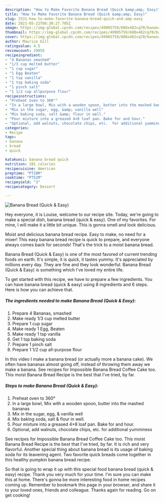 ```yaml
---
description: "How to Make Favorite Banana Bread (Quick &amp;amp; Easy)"
title: "How to Make Favorite Banana Bread (Quick &amp;amp; Easy)"
slug: 2531-how-to-make-favorite-banana-bread-quick-and-amp-easy
date: 2021-05-22T08:30:27.705Z
image: https://img-global.cpcdn.com/recipes/49905759/680x482cq70/banana-bread-quick-easy-recipe-main-photo.jpg
thumbnail: https://img-global.cpcdn.com/recipes/49905759/680x482cq70/banana-bread-quick-easy-recipe-main-photo.jpg
cover: https://img-global.cpcdn.com/recipes/49905759/680x482cq70/banana-bread-quick-easy-recipe-main-photo.jpg
author: Maurice Gill
ratingvalue: 4.5
reviewcount: 29858
recipeingredient:
- "4 Bananas smashed"
- "1/3 cup melted butter"
- "1 cup sugar"
- "1 Egg Beaten"
- "1 tsp vanilla"
- "1 tsp baking soda"
- "1 pinch salt"
- "1 1/2 cup allpurpose flour"
recipeinstructions:
- "Preheat oven to 360°"
- "In a large bowl, Mix with a wooden spoon, butter into the mashed bananas"
- "Mix in the sugar, egg, &amp; vanilla well"
- "Mix baking soda, salt &amp; flour in well."
- "Pour mixture into a greased 4×8 loaf pan. Bake for and hour."
- "Optional, add walnuts, chocolate chips, etc.  for additional yumminess"
categories:
- Recipe
tags:
- banana
- bread
- quick

katakunci: banana bread quick 
nutrition: 281 calories
recipecuisine: American
preptime: "PT28M"
cooktime: "PT52M"
recipeyield: "3"
recipecategory: Dessert

---
```



![Banana Bread (Quick &amp; Easy)](https://img-global.cpcdn.com/recipes/49905759/680x482cq70/banana-bread-quick-easy-recipe-main-photo.jpg)

Hey everyone, it is Louise, welcome to our recipe site. Today, we're going to make a special dish, banana bread (quick &amp; easy). One of my favorites. For mine, I will make it a little bit unique. This is gonna smell and look delicious.

Moist and delicious banana bread recipe. Easy to make, no need for a mixer! This easy banana bread recipe is quick to prepare, and everyone always comes back for seconds! That&#39;s the trick to a moist banana bread.

Banana Bread (Quick &amp; Easy) is one of the most favored of current trending foods on earth. It's simple, it is quick, it tastes yummy. It's appreciated by millions every day. They are fine and they look wonderful. Banana Bread (Quick &amp; Easy) is something which I've loved my entire life.


To get started with this recipe, we have to prepare a few ingredients. You can have banana bread (quick &amp; easy) using 8 ingredients and 6 steps. Here is how you can achieve that.

<!--inarticleads1-->

##### The ingredients needed to make Banana Bread (Quick &amp; Easy):

1. Prepare 4 Bananas, smashed
1. Make ready 1/3 cup melted butter
1. Prepare 1 cup sugar
1. Make ready 1 Egg, Beaten
1. Make ready 1 tsp vanilla
1. Get 1 tsp baking soda
1. Prepare 1 pinch salt
1. Prepare 1 1/2 cup all-purpose flour


In this video I make a banana bread (or actually more a banana cake). We often have bananas almost going off, instead of throwing them away we make a banana. See recipes for Impossible Banana Bread Coffee Cake too. This moist Banana Bread Recipe is the best that I&#39;ve tried, by far. 

<!--inarticleads2-->

##### Steps to make Banana Bread (Quick &amp; Easy):

1. Preheat oven to 360°
1. In a large bowl, Mix with a wooden spoon, butter into the mashed bananas
1. Mix in the sugar, egg, &amp; vanilla well
1. Mix baking soda, salt &amp; flour in well.
1. Pour mixture into a greased 4×8 loaf pan. Bake for and hour.
1. Optional, add walnuts, chocolate chips, etc.  for additional yumminess


See recipes for Impossible Banana Bread Coffee Cake too. This moist Banana Bread Recipe is the best that I&#39;ve tried, by far. It is rich and very flavorful. Another special thing about banana bread is its usage of baking soda for its leavening agent. Two favorite quick breads come together in this healthy pumpkin banana bread recipe. 

So that is going to wrap it up with this special food banana bread (quick &amp; easy) recipe. Thank you very much for your time. I'm sure you can make this at home. There's gonna be more interesting food in home recipes coming up. Remember to bookmark this page in your browser, and share it to your loved ones, friends and colleague. Thanks again for reading. Go on get cooking!
